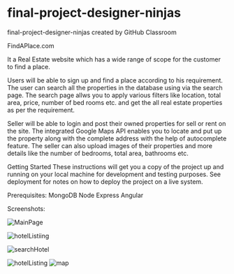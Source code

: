 # final-project-designer-ninjas
final-project-designer-ninjas created by GitHub Classroom


FindAPlace.com

It a Real Estate website which has a wide range of scope for the customer to find a place.

Users will be able to sign up and find a place according to his requirement. The user can search all the properties in the database using via the search page. The search page allws you to apply various filters like location, total area, price, number of bed rooms etc. and get the all real estate properties as per the requirement.

Seller will be able to login and post their owned properties for sell or rent on the site. The integrated Google Maps API enables you to locate and put up the property along with the complete address with the help of autocomplete feature. The seller can also upload images of their properties and more details like the number of bedrooms, total area, bathrooms etc.

Getting Started These instructions will get you a copy of the project up and running on your local machine for development and testing purposes. See deployment for notes on how to deploy the project on a live system.

Prerequisites: MongoDB Node Express Angular

Screenshots:


![MainPage](https://user-images.githubusercontent.com/35386795/59484345-5617e080-8e3f-11e9-86a0-c648a5039662.png)


![hotelListiing](https://user-images.githubusercontent.com/35386795/59484447-d0e0fb80-8e3f-11e9-8d55-9e1589e6478b.png)


![searchHotel](https://user-images.githubusercontent.com/35386795/59484450-d3dbec00-8e3f-11e9-8557-a0e5869084c0.png)


![hotelListing](https://user-images.githubusercontent.com/35386795/59484453-d6d6dc80-8e3f-11e9-90b6-912fd71e183d.png)
![map](https://user-images.githubusercontent.com/35386795/59484454-d9393680-8e3f-11e9-9b10-d14c526ac285.png)
